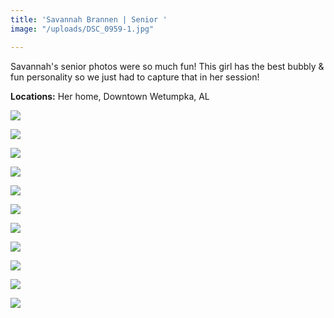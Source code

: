 ```yaml
---
title: 'Savannah Brannen | Senior '
image: "/uploads/DSC_0959-1.jpg"

---
```

Savannah's senior photos were so much fun! This girl has the best bubbly & fun personality so we just had to capture that in her session!

**Locations:** Her home, Downtown Wetumpka, AL

![](/uploads/DSC_0913-1.jpg)

![](/uploads/DSC_0996-1.jpg)

![](/uploads/DSC_0589-1.jpg)

![](/uploads/DSC_0959-1.jpg)

![](/uploads/DSC_0689.jpg)

![](/uploads/DSC_0595.jpg)

![](/uploads/DSC_1132.jpg)

![](/uploads/DSC_0957.jpg)

![](/uploads/DSC_1011.jpg)

![](/uploads/DSC_0534.jpg)

![](/uploads/DSC_0684-2.jpg)